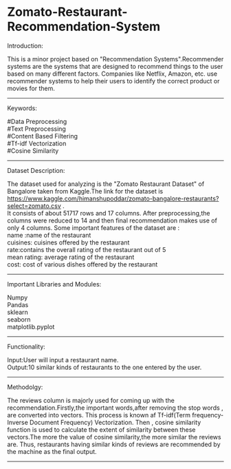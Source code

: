 # Zomato-Restaurant-Recommendation-System
Introduction:

This is a minor project based on "Recommendation Systems".Recommender systems are the systems that are designed to recommend things to the user based on many different factors. Companies like Netflix, Amazon, etc. use recommender systems to help their users to identify the correct product or movies for them. 

-----------------------------------------------------------------------------------------------------------------------------------------------------------------------------
Keywords:<br/>

#Data Preprocessing<br/>
#Text Preprocessing<br/>
#Content Based Filtering<br/>
#Tf-idf Vectorization<br/>
#Cosine Similarity

------------------------------------------------------------------------------------------------------------------------------------------------------------------------------

Dataset Description:<br/>

The dataset used for analyzing is the "Zomato Restaurant Dataset" of Bangalore taken from Kaggle.The link for the dataset is https://www.kaggle.com/himanshupoddar/zomato-bangalore-restaurants?select=zomato.csv .<br/>
It consists of about 51717 rows and 17 columns. After preprocessing,the columns were reduced to 14 and then final recommendation makes use of only 4 columns.
Some important features of the dataset are :<br/>
 name :name of the restaurant<br/>
 cuisines: cuisines offered by the restaurant<br/>
 rate:contains the overall rating of the restaurant out of 5<br/>
 mean rating: average rating of the restaurant<br/>
 cost: cost of various dishes offered by the restaurant 
 
------------------------------------------------------------------------------------------------------------------------------------------------------------------------------
Important Libraries and Modules:<br/>

Numpy<br/>
Pandas<br/>
sklearn<br/>
seaborn<br/>
matplotlib.pyplot

-----------------------------------------------------------------------------------------------------------------------------------------------------------------------------

Functionality:</br>

Input:User will input a restaurant name.<br/>
Output:10 similar kinds of restaurants to the one entered by the user.<br/>

----------------------------------------------------------------------------------------------------------------------------------------------------------------------------

Methodolgy:<br/>

The reviews column is majorly used for coming up with the recommendation.Firstly,the important words,after removing the stop words , are converted into vectors. This process is known af Tf-idf(Term frequency-Inverse Document Frequency) Vectorization. Then , cosine similarity function is used to calculate the extent of similarity between these vectors.The more the value of cosine similarity,the more similar the reviews are. Thus, restaurants having similar kinds of reviews are recommended by the machine as the final output.

-----------------------------------------------------------------------------------------------------------------------------------------------------------------------------
